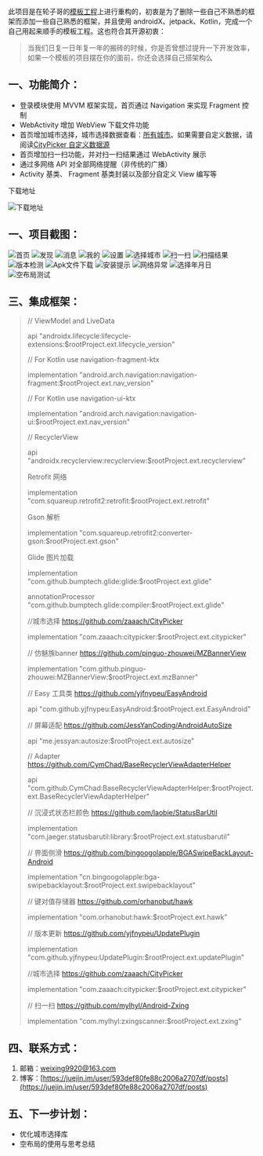 此项目是在轮子哥的[模板工程](https://github.com/getActivity/AndroidProject)上进行重构的，初衷是为了删除一些自己不熟悉的框架而添加一些自己熟悉的框架，并且使用 androidX、jetpack、Kotlin，完成一个自己用起来顺手的模板工程。这也符合其开源初衷：
> 当我们日复一日年复一年的搬砖的时候，你是否曾想过提升一下开发效率，如果一个模板的项目摆在你的面前，你还会选择自己搭架构么

## 一、功能简介：

 * 登录模块使用 MVVM 框架实现，首页通过 Navigation 来实现 Fragment 控制
 * WebActivity 增加 WebView 下载文件功能
 * 首页增加城市选择，城市选择数据查看：[所有城市](https://github.com/Vicent9920/BaseProject/blob/master/allcity.html)。如果需要自定义数据，请阅读[CityPicker 自定义数据源](https://juejin.im/post/5ca2b8476fb9a05e545e429d)
 * 首页增加扫一扫功能，并对扫一扫结果通过 WebActivity 展示
 * 通过多网络 API 对全部网络提醒（非传统的广播）
 *  Activity 基类、 Fragment 基类封装以及部分自定义 View 编写等
 
  下载地址
 
 ![下载地址](https://www.pgyer.com/app/qrcode/ZvDE)

## 一、项目截图：
![首页](./screenCapture/tab1.jpg)
![发现](./screenCapture/tab2.jpg)
![消息](./screenCapture/tab3.jpg)
![我的](./screenCapture/tab4.jpg)
![设置](./screenCapture/setting.jpg)
![选择城市](./screenCapture/cityPicker.jpg)
![扫一扫](./screenCapture/scan.jpg)
![扫描结果](./screenCapture/scanResult.jpg)
![版本检测](./screenCapture/checkVersion.jpg)
![Apk文件下载](./screenCapture/fileDownload.jpg)
![安装提示](./screenCapture/installTip.jpg)
![网络异常](./screenCapture/netError.gif)
![选择年月日](./screenCapture/selectDate.png)
![空布局测试](./screenCapture/spaceLayout.gif)
## 三、集成框架：

> // ViewModel and LiveData
> 
> api "androidx.lifecycle:lifecycle-extensions:$rootProject.ext.lifecycle_version"
> 
> // For Kotlin use navigation-fragment-ktx
> 
> implementation "android.arch.navigation:navigation-fragment:$rootProject.ext.nav_version"
> 
> // For Kotlin use navigation-ui-ktx 
> 
> implementation "android.arch.navigation:navigation-ui:$rootProject.ext.nav_version"
> 
> // RecyclerView
> 
> api "androidx.recyclerview:recyclerview:$rootProject.ext.recyclerview"
> 
> Retrofit 网络
> 
> implementation "com.squareup.retrofit2:retrofit:$rootProject.ext.retrofit"
> 
> Gson 解析
> 
> implementation "com.squareup.retrofit2:converter-gson:$rootProject.ext.gson"
> 
> Glide 图片加载
> 
> implementation "com.github.bumptech.glide:glide:$rootProject.ext.glide"
> 
> annotationProcessor "com.github.bumptech.glide:compiler:$rootProject.ext.glide"
> 
> //城市选择  https://github.com/zaaach/CityPicker
> 
> implementation "com.zaaach:citypicker:$rootProject.ext.citypicker"
> 
> // 仿魅族banner  https://github.com/pinguo-zhouwei/MZBannerView
> 
> implementation "com.github.pinguo-zhouwei:MZBannerView:$rootProject.ext.mzBanner"
> 
> // Easy 工具类  https://github.com/yjfnypeu/EasyAndroid
> 
> api "com.github.yjfnypeu:EasyAndroid:$rootProject.ext.EasyAndroid"
> 
> // 屏幕适配 https://github.com/JessYanCoding/AndroidAutoSize
> 
> api "me.jessyan:autosize:$rootProject.ext.autosize" 
> 
> // Adapter  https://github.com/CymChad/BaseRecyclerViewAdapterHelper
> 
> api "com.github.CymChad:BaseRecyclerViewAdapterHelper:$rootProject.ext.BaseRecyclerViewAdapterHelper"
> 
> // 沉浸式状态栏颜色  https://github.com/laobie/StatusBarUtil
> 
> implementation "com.jaeger.statusbarutil:library:$rootProject.ext.statusbarutil"
> 
> // 界面侧滑 https://github.com/bingoogolapple/BGASwipeBackLayout-Android
> 
> implementation "cn.bingoogolapple:bga-swipebacklayout:$rootProject.ext.swipebacklayout"
> 
> // 键对值存储器  https://github.com/orhanobut/hawk
> 
> implementation "com.orhanobut:hawk:$rootProject.ext.hawk"
> 
> // 版本更新 https://github.com/yjfnypeu/UpdatePlugin
>
> implementation "com.github.yjfnypeu:UpdatePlugin:$rootProject.ext.updatePlugin"
>
> //城市选择 https://github.com/zaaach/CityPicker
> 
> implementation "com.zaaach:citypicker:$rootProject.ext.citypicker"
> 
> // 扫一扫 https://github.com/mylhyl/Android-Zxing
> 
> implementation "com.mylhyl:zxingscanner:$rootProject.ext.zxing"

## 四、联系方式：
 1. 邮箱：weixing9920@163.com
 2. 博客：[https://juejin.im/user/593def80fe88c2006a2707df/posts](https://juejin.im/user/593def80fe88c2006a2707df/posts)

## 五、下一步计划：
 * 优化城市选择库
 * 空布局的使用与思考总结